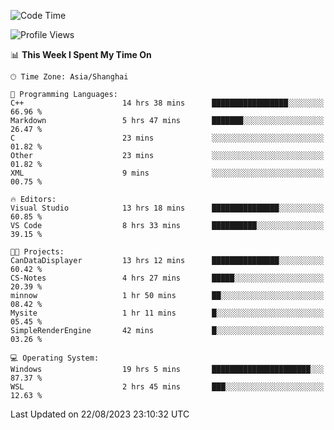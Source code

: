 <!--START_SECTION:waka-->
![Code Time](http://img.shields.io/badge/Code%20Time-1%2C186%20hrs%201%20min-blue)

![Profile Views](http://img.shields.io/badge/Profile%20Views-1-blue)

📊 **This Week I Spent My Time On** 

```text
🕑︎ Time Zone: Asia/Shanghai

💬 Programming Languages: 
C++                      14 hrs 38 mins      █████████████████░░░░░░░░   66.96 % 
Markdown                 5 hrs 47 mins       ███████░░░░░░░░░░░░░░░░░░   26.47 % 
C                        23 mins             ░░░░░░░░░░░░░░░░░░░░░░░░░   01.82 % 
Other                    23 mins             ░░░░░░░░░░░░░░░░░░░░░░░░░   01.82 % 
XML                      9 mins              ░░░░░░░░░░░░░░░░░░░░░░░░░   00.75 % 

🔥 Editors: 
Visual Studio            13 hrs 18 mins      ███████████████░░░░░░░░░░   60.85 % 
VS Code                  8 hrs 33 mins       ██████████░░░░░░░░░░░░░░░   39.15 % 

🐱‍💻 Projects: 
CanDataDisplayer         13 hrs 12 mins      ███████████████░░░░░░░░░░   60.42 % 
CS-Notes                 4 hrs 27 mins       █████░░░░░░░░░░░░░░░░░░░░   20.39 % 
minnow                   1 hr 50 mins        ██░░░░░░░░░░░░░░░░░░░░░░░   08.42 % 
Mysite                   1 hr 11 mins        █░░░░░░░░░░░░░░░░░░░░░░░░   05.45 % 
SimpleRenderEngine       42 mins             █░░░░░░░░░░░░░░░░░░░░░░░░   03.26 % 

💻 Operating System: 
Windows                  19 hrs 5 mins       ██████████████████████░░░   87.37 % 
WSL                      2 hrs 45 mins       ███░░░░░░░░░░░░░░░░░░░░░░   12.63 % 
```


 Last Updated on 22/08/2023 23:10:32 UTC
<!--END_SECTION:waka-->
